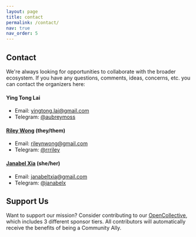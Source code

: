 ```yaml
---
layout: page
title: contact
permalink: /contact/
nav: true
nav_order: 5
---
```


## Contact

We're always looking for opportunities to collaborate with the broader ecosystem. If you have any questions, comments, ideas, concerns, etc. you can contact the organizers here:

#### Ying Tong Lai

- Email: [yingtong.lai@gmail.com](mailto:yingtong.lai@gmail.com)
- Telegram: [@aubreymoss](https://t.me/aubreymoss)

#### [Riley Wong](https://www.emergentresearch.net/) (they/them)

- Email: [rileynwong@gmail.com](mailto:rileynwong@gmail.com)
- Telegram: [@rrriley](https://t.me/rrriley)

#### [Janabel Xia](https://www.janabelx.com/) (she/her)

- Email: [janabeltxia@gmail.com](mailto:janabeltxia@gmail.com)
- Telegram: [@janabelx](https://t.me/janabelx)

## Support Us

Want to support our mission? Consider contributing to our [OpenCollective](https://opencollective.com/community-privacy), which includes 3 different sponsor tiers. All contributors will automatically receive the benefits of being a Community Ally.
